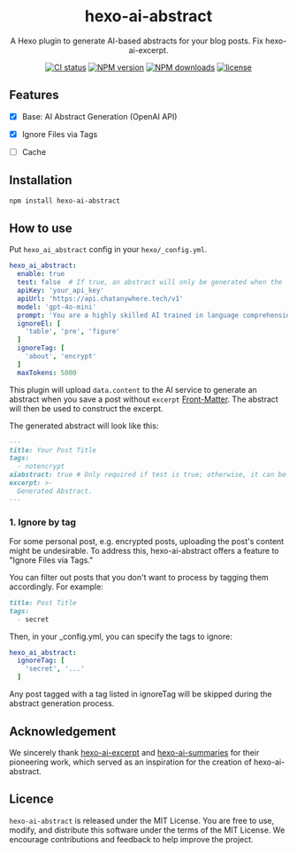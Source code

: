 <div align="center">
<a name="readme-top"></a>

<h1> hexo-ai-abstract </h1>

A Hexo plugin to generate AI-based abstracts for your blog posts. Fix hexo-ai-excerpt.

[![CI status][github-action-image]](https://github.com/jankiny/hexo-ai-abstract/actions/workflows/npm-publish.yml)
[![NPM version][npm-image]](https://npmjs.org/package/hexo-ai-abstract)
[![NPM downloads][download-image]](https://npmjs.org/package/hexo-ai-abstract)
[![license](https://img.shields.io/badge/License-MIT-green)](LICENSE)
</div>

[github-action-image]: https://github.com/jankiny/hexo-ai-abstract/actions/workflows/npm-publish.yml/badge.svg
[npm-image]: https://img.shields.io/npm/v/hexo-ai-abstract.svg?style=flat-square
[download-image]: https://img.shields.io/npm/dm/hexo-ai-abstract.svg?style=flat-square

## Features

 - [x] Base: AI Abstract Generation (OpenAI API)
 - [x] Ignore Files via Tags
 - [ ] Cache


## Installation

```bash
npm install hexo-ai-abstract
```

## How to use

Put `hexo_ai_abstract` config in your `hexo/_config.yml`.
```yaml
hexo_ai_abstract:
  enable: true
  test: false  # If true, an abstract will only be generated when the `aiabstract` property in the post is set to true
  apiKey: 'your_api_key'
  apiUrl: 'https://api.chatanywhere.tech/v1'
  model: 'gpt-4o-mini'
  prompt: 'You are a highly skilled AI trained in language comprehension and summarization. I would like you to read the text delimited by triple quotes and summarize it into a concise abstract paragraph. Aim to retain the most important points, providing a coherent and readable summary that could help a person understand the main points of the discussion without needing to read the entire text. Please avoid unnecessary details or tangential points. Only give me the output and nothing else. Do not wrap responses in quotes. Respond in the Chinese language.'
  ignoreEl: [
    'table', 'pre', 'figure'
  ]
  ignoreTag: [
    'about', 'encrypt'
  ]
  maxTokens: 5000
```

This plugin will upload `data.content` to the AI service to generate an abstract when you save a post without `excerpt` [Front-Matter](https://hexo.io/zh-cn/docs/front-matter).
The abstract will then be used to construct the excerpt.

The generated abstract will look like this:
```markdown
---
title: Your Post Title
tags:
  - notencrypt
aiabstract: true # Only required if test is true; otherwise, it can be omitted
excerpt: >-
  Generated Abstract.
---
```

### 1. Ignore by tag

For some personal post, e.g. encrypted posts, uploading the post's content might be undesirable. 
To address this, hexo-ai-abstract offers a feature to "Ignore Files via Tags."

You can filter out posts that you don't want to process by tagging them accordingly. 
For example:
```markdown
title: Post Title
tags:
  - secret
```
Then, in your _config.yml, you can specify the tags to ignore:
```yaml
hexo_ai_abstract:
  ignoreTag: [
    'secret', '...'
  ]
```
Any post tagged with a tag listed in ignoreTag will be skipped during the abstract generation process.

## Acknowledgement

We sincerely thank [hexo-ai-excerpt](https://github.com/rootlexme/hexo-ai-excerpt) and [hexo-ai-summaries](https://github.com/tardis-ksh/hexo-ai-summaries) for their pioneering work, which served as an inspiration for the creation of hexo-ai-abstract.

## Licence

`hexo-ai-abstract` is released under the MIT License. 
You are free to use, modify, and distribute this software under the terms of the MIT License. 
We encourage contributions and feedback to help improve the project.

